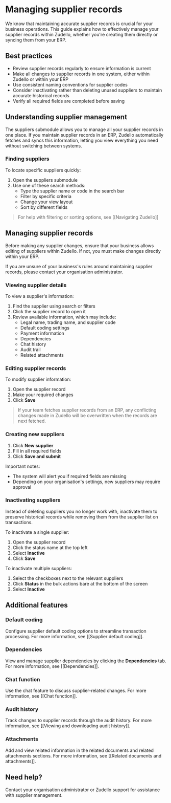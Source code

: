 # Managing supplier records

We know that maintaining accurate supplier records is crucial for your business operations. This guide explains how to effectively manage your supplier records within Zudello, whether you're creating them directly or syncing them from your ERP.

## Best practices

- Review supplier records regularly to ensure information is current
- Make all changes to supplier records in one system, either within Zudello or within your ERP
- Use consistent naming conventions for supplier codes
- Consider inactivating rather than deleting unused suppliers to maintain accurate historical records
- Verify all required fields are completed before saving

## Understanding supplier management

The suppliers submodule allows you to manage all your supplier records in one place. If you maintain supplier records in an ERP, Zudello automatically fetches and syncs this information, letting you view everything you need without switching between systems.

### Finding suppliers

To locate specific suppliers quickly:

1. Open the suppliers submodule
2. Use one of these search methods:
   - Type the supplier name or code in the search bar
   - Filter by specific criteria
   - Change your view layout
   - Sort by different fields
> For help with filtering or sorting options, see [[Navigating Zudello]]

## Managing supplier records

Before making any supplier changes, ensure that your business allows editing of suppliers within Zudello. If not, you must make changes directly within your ERP.

If you are unsure of your business's rules around maintaining supplier records, please contact your organisation administrator. 

### Viewing supplier details

To view a supplier's information:

1. Find the supplier using search or filters
2. Click the supplier record to open it
3. Review available information, which may include:
   - Legal name, trading name, and supplier code
   - Default coding settings
   - Payment information
   - Dependencies
   - Chat history
   - Audit trail
   - Related attachments

### Editing supplier records

To modify supplier information:

1. Open the supplier record
2. Make your required changes
3. Click **Save**

> If your team fetches supplier records from an ERP, any conflicting changes made in Zudello will be overwritten when the records are next fetched.

### Creating new suppliers

1. Click **New supplier**
2. Fill in all required fields
3. Click **Save and submit**

Important notes:
- The system will alert you if required fields are missing
- Depending on your organisation's settings, new suppliers may require approval

### Inactivating suppliers

Instead of deleting suppliers you no longer work with, inactivate them to preserve historical records while removing them from the supplier list on transactions.

To inactivate a single supplier:

1. Open the supplier record
2. Click the status name at the top left
3. Select **Inactive**
4. Click **Save**

To inactivate multiple suppliers:

1. Select the checkboxes next to the relevant suppliers
2. Click **Status** in the bulk actions bare at the bottom of the screen
3. Select **Inactive** 

## Additional features

### Default coding

Configure supplier default coding options to streamline transaction processing. For more information, see [[Supplier default coding]].

### Dependencies

View and manage supplier dependencies by clicking the **Dependencies** tab. For more information, see [[Dependencies]].

### Chat function

Use the chat feature to discuss supplier-related changes. For more information, see [[Chat function]].

### Audit history

Track changes to supplier records through the audit history. For more information, see [[Viewing and downloading audit history]].

### Attachments

Add and view related information in the related documents and related attachments sections. For more information, see [[Related documents and attachments]].

## Need help?

Contact your organisation administrator or Zudello support for assistance with supplier management.